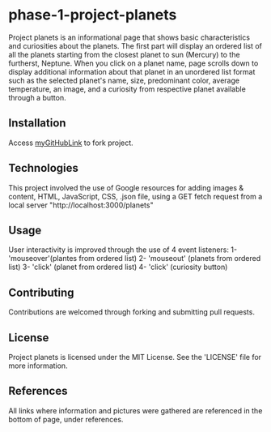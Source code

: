 # phase-1-project-planets
Project planets is an informational page that shows basic characteristics and curiosities about the planets. The first part will display an ordered list of all the planets starting from the closest planet to sun (Mercury) to the furtherst, Neptune. When you click on a planet name, page scrolls down to display additional information about that planet in an unordered list format such as the selected planet's name, size, predominant color, average temperature, an image, and a curiosity from respective planet available through a button.



## Installation
Access [myGitHubLink](https://github.com/stellagress/phase-1-project-planets) to fork project.



## Technologies 
This project involved the use of Google resources for adding images & content, HTML, JavaScript, CSS, .json file, using a GET fetch request from a local server "http://localhost:3000/planets"



## Usage
 User interactivity is improved through the use of 4 event listeners:
 1- 'mouseover'(plantes from ordered list)
 2- 'mouseout' (planets from ordered list)
 3- 'click' (planet from ordered list)
 4- 'click' (curiosity button)



## Contributing
Contributions are welcomed through forking and submitting pull requests.



## License
Project planets is licensed under the MIT License. See the 'LICENSE' file for more information.



## References
All links where information and pictures were gathered are referenced in the bottom of page, under references.